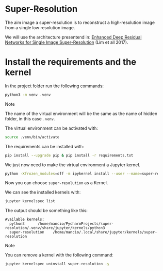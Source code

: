 # Super-Resolution

The aim image a super-resolution is to reconstruct a high-resolution image from a single low resolution image.

We will use the architecture presentend in:
[Enhanced Deep Residual Networks for Single Image Super-Resolution](https://arxiv.org/pdf/1707.02921) (Lim et all 2017).

# Install the requirements and the kernel

In the project folder run the following commands:

```bash
python3 -m venv .venv
```
> [!NOTE]
> The name of the virtual environment will be the same as the name of hidden folder, 
>in this case `.venv`.

The virtual environment can be activated with:

```bash
source .venv/bin/activate
```
The requirements can be installed with:

```bash
pip install --upgrade pip & pip install -r requirements.txt
```

We just now need to make the virtual environment a Jupyter kernel.

```bash
python -Xfrozen_modules=off -m ipykernel install --user --name=super-resolution
```
Now you can choose `super-resolution` as a Kernel.

We can see the installed kernels with:

```bash
jupyter kernelspec list
```
The output should be something like this:

```
Available kernels:
  python3      /home/mancio/PycharmProjects/super-resolution/.venv/share/jupyter/kernels/python3
  super-resolution    /home/mancio/.local/share/jupyter/kernels/super-resolution
```
> [!NOTE]  
> You can remove a kernel with the following command:

```bash
jupyter kernelspec uninstall super-resolution -y
```